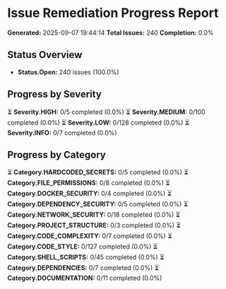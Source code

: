 # Issue Remediation Progress Report

**Generated:** 2025-09-07 19:44:14
**Total Issues:** 240
**Completion:** 0.0%

## Status Overview

- **Status.Open:** 240 issues (100.0%)

## Progress by Severity

⏳ **Severity.HIGH:** 0/5 completed (0.0%)
⏳ **Severity.MEDIUM:** 0/100 completed (0.0%)
⏳ **Severity.LOW:** 0/128 completed (0.0%)
⏳ **Severity.INFO:** 0/7 completed (0.0%)

## Progress by Category

⏳ **Category.HARDCODED_SECRETS:** 0/5 completed (0.0%)
⏳ **Category.FILE_PERMISSIONS:** 0/8 completed (0.0%)
⏳ **Category.DOCKER_SECURITY:** 0/4 completed (0.0%)
⏳ **Category.DEPENDENCY_SECURITY:** 0/5 completed (0.0%)
⏳ **Category.NETWORK_SECURITY:** 0/18 completed (0.0%)
⏳ **Category.PROJECT_STRUCTURE:** 0/3 completed (0.0%)
⏳ **Category.CODE_COMPLEXITY:** 0/7 completed (0.0%)
⏳ **Category.CODE_STYLE:** 0/127 completed (0.0%)
⏳ **Category.SHELL_SCRIPTS:** 0/45 completed (0.0%)
⏳ **Category.DEPENDENCIES:** 0/7 completed (0.0%)
⏳ **Category.DOCUMENTATION:** 0/11 completed (0.0%)
